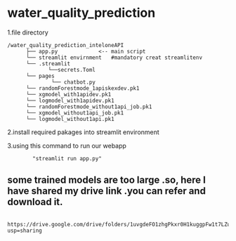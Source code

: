 # water_quality_prediction

1.file directory


    /water_quality_prediction_inteloneAPI
          ├── app.py             <-- main script
          └── streamlit envirnment   #mandatory creat streamlitenv  
          └── .streamlit
                 └──secrets.Toml
          └── pages
                  └── chatbot.py       
          └── randomForestmode_1apiskexdev.pk1
          └── xgmodel_with1apidev.pk1
          └── logmodel_with1apidev.pk1
          └── randomForestmode_without1api_job.pk1
          └── xgmodel_without1api_job.pk1
          └── logmodel_without1api.pk1
          

2.install required pakages into streamlit environment

3.using this command to run our webapp
            
            "streamlit run app.py"


## some trained models are too large .so, here I have shared my drive link .you can refer and download it.

            https://drive.google.com/drive/folders/1uvgdeFO1zhgPkxr0H1kuggpFw1t7LZum?usp=sharing

            
